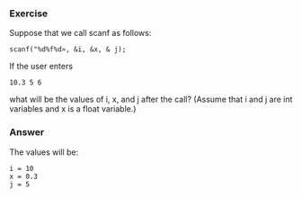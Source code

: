 ### Exercise

Suppose that we call scanf as follows:
```
scanf("%d%f%d», &i, &x, & j);
```

If the user enters

```
10.3 5 6
```

what will be the values of i, x, and j after the call? (Assume that i and j are int variables and x is a float variable.)

### Answer

The values will be:
```
i = 10
x = 0.3
j = 5
```

